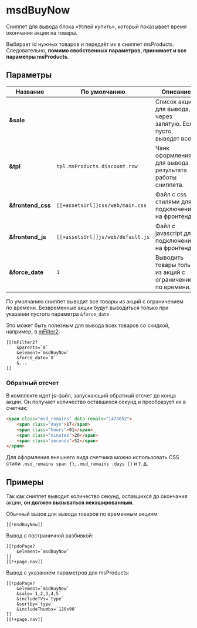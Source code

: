 # msdBuyNow

Сниппет для вывода блока «Успей купить», который показывает время окончания акции на товары.

Выбирает id нужных товаров и передаёт их в сниппет msProducts.
Следовательно, **помимо свобственных параметров, принимает и все параметры msProducts**.

## Параметры

| Название          | По умолчанию                      | Описание                                                         |
|-------------------|-----------------------------------|------------------------------------------------------------------|
| **&sale**         |                                   | Список акций для вывода, через запятую. Если пусто, выведет все. |
| **&tpl**          | `tpl.msProducts.discount.row`     | Чанк оформления для вывода результата работы сниппета.           |
| **&frontend_css** | `[[+assetsUrl]]css/web/main.css`  | Файл с css стилями для подключения на фронтенде.                 |
| **&frontend_js**  | `[[+assetsUrl]]js/web/default.js` | Файл с javascript для подключения на фронтенде.                  |
| **&force_date**   | `1`                               | Выводить товары только из акций с ограничением по времени.       |

По умолчанию сниппет выводит все товары из акций с ограничением по времени.
Безвременные акции будут выводиться только при указании пустого параметра `&force_date`

Это может быть полезным для вывода всех товаров со скидкой, например, в [mFilter2][1]:

``` modx
[[!mFilter2?
    &parents=`0`
    &element=`msdBuyNow`
    &force_date=`0`
    &...
]]
```

### Обратный отсчет

В комплекте идет js-файл, запускающий обратный отсчет до конца акции. Он получает количество оставшихся секунд и преобразует их в счетчик:

``` html
<span class="msd_remains" data-remain="1473652">
    <span class="days">17</span>
    <span class="hours">01</span>
    <span class="minutes">20</span>
    <span class="seconds">52</span>
</span>
```

Для оформления внешнего вида счетчика можно использовать CSS стили `.msd_remains span {}`, `.msd_remains .days {}` и т. д.

## Примеры

Так как сниппет выводит количество секунд, оставшихся до окончания акции, **он должен вызываться некэшированным**.

Обычный вызов для вывода товаров по временным акциям:

``` modx
[[!msdBuyNow]]
```

Вывод с постраничной разбивкой:

``` modx
[[!pdoPage?
    &element=`msdBuyNow`
]]
[[!+page.nav]]
```

Вывод с указанием параметров для msProducts:

``` modx
[[!pdoPage?
    &element=`msdBuyNow`
    &sale=`1,2,3,4,5`
    &includeTVs=`type`
    &sortby=`type`
    &includeThumbs=`120x90`
]]
[[!+page.nav]]
```

[1]: /components/msearch2/snippets/02_mFilter2.md
